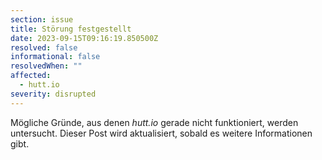 ```yaml
---
section: issue
title: Störung festgestellt
date: 2023-09-15T09:16:19.850500Z
resolved: false
informational: false
resolvedWhen: ""
affected:
  - hutt.io
severity: disrupted
---
```

Mögliche Gründe, aus denen *hutt.io* gerade nicht funktioniert, werden untersucht. Dieser Post wird aktualisiert, sobald es weitere Informationen gibt.

        
